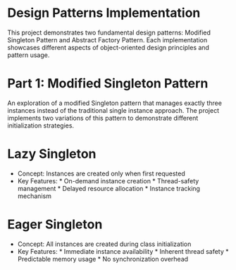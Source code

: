 # Design Patterns Implementation
This project demonstrates two fundamental design patterns: Modified Singleton Pattern and Abstract Factory Pattern. Each implementation showcases different aspects of object-oriented design principles and pattern usage.

# Part 1: Modified Singleton Pattern
An exploration of a modified Singleton pattern that manages exactly three instances instead of the traditional single instance approach. The project implements two variations of this pattern to demonstrate different initialization strategies.

# Lazy Singleton
  * Concept: Instances are created only when first requested
  * Key Features: * On-demand instance creation
                  * Thread-safety management
                  * Delayed resource allocation
                  * Instance tracking mechanism
# Eager Singleton
  * Concept: All instances are created during class initialization
  * Key Features: * Immediate instance availability
                  * Inherent thread safety
                  * Predictable memory usage
                  * No synchronization overhead
